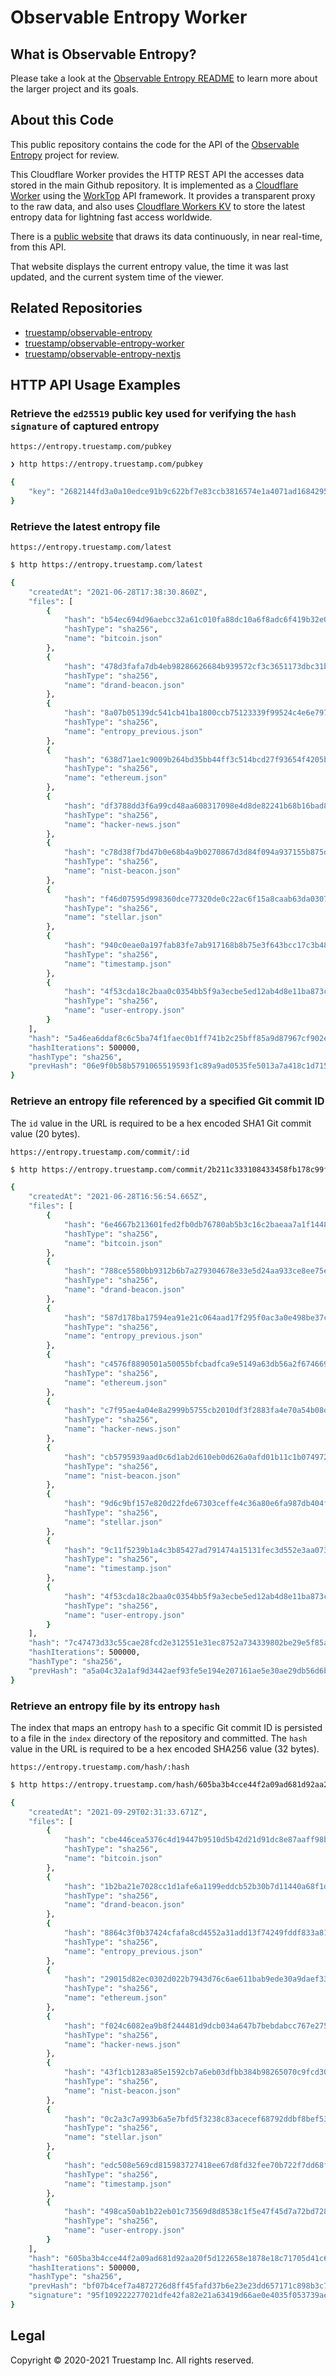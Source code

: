 # Observable Entropy Worker

## What is Observable Entropy?

Please take a look at the
[Observable Entropy README](https://github.com/truestamp/observable-entropy#readme)
to learn more about the larger project and its goals.

## About this Code

This public repository contains the code for the API of the
[Observable Entropy](https://github.com/truestamp/observable-entropy#readme)
project for review.

This Cloudflare Worker provides the HTTP REST API the accesses data stored in
the main Github repository. It is implemented as a
[Cloudflare Worker](https://workers.cloudflare.com/) using the
[WorkTop](https://github.com/lukeed/worktop) API framework. It provides a
transparent proxy to the raw data, and also uses
[Cloudflare Workers KV](https://www.cloudflare.com/products/workers-kv/) to
store the latest entropy data for lightning fast access worldwide.

There is a [public website](https://observable-entropy.truestamp.com) that draws
its data continuously, in near real-time, from this API.

That website displays the current entropy value, the time it was last updated,
and the current system time of the viewer.

## Related Repositories

- [truestamp/observable-entropy](https://github.com/truestamp/observable-entropy#readme)
- [truestamp/observable-entropy-worker](https://github.com/truestamp/observable-entropy-worker)
- [truestamp/observable-entropy-nextjs](https://github.com/truestamp/observable-entropy-nextjs)

## HTTP API Usage Examples

### Retrieve the `ed25519` public key used for verifying the `hash` `signature` of captured entropy

`https://entropy.truestamp.com/pubkey`

```sh
❯ http https://entropy.truestamp.com/pubkey

{
    "key": "2682144fd3a0a10edce91b9c622bf7e83ccb3816574e1a4071ad16842954dd26"
}
```

### Retrieve the latest entropy file

`https://entropy.truestamp.com/latest`

```sh
$ http https://entropy.truestamp.com/latest

{
    "createdAt": "2021-06-28T17:38:30.860Z",
    "files": [
        {
            "hash": "b54ec694d96aebcc32a61c010fa88dc10a6f8adc6f419b32e05db81d0378c91a",
            "hashType": "sha256",
            "name": "bitcoin.json"
        },
        {
            "hash": "478d3fafa7db4eb98286626684b939572cf3c3651173dbc31bf56be29f436c27",
            "hashType": "sha256",
            "name": "drand-beacon.json"
        },
        {
            "hash": "8a07b05139dc541cb41ba1800ccb75123339f99524c4e6e797e0c05683fd335d",
            "hashType": "sha256",
            "name": "entropy_previous.json"
        },
        {
            "hash": "638d71ae1c9009b264bd35bb44ff3c514bcd27f93654f4205b6dc867602a8085",
            "hashType": "sha256",
            "name": "ethereum.json"
        },
        {
            "hash": "df3788dd3f6a99cd48aa608317098e4d8de82241b68b16bad89a2ae5151ecbef",
            "hashType": "sha256",
            "name": "hacker-news.json"
        },
        {
            "hash": "c78d38f7bd47b0e68b4a9b0270867d3d84f094a937155b875dc47837ca271f01",
            "hashType": "sha256",
            "name": "nist-beacon.json"
        },
        {
            "hash": "f46d07595d998360dce77320de0c22ac6f15a8caab63da0307d02a0086f7a139",
            "hashType": "sha256",
            "name": "stellar.json"
        },
        {
            "hash": "940c0eae0a197fab83fe7ab917168b8b75e3f643bcc17c3b483c291430b7f60f",
            "hashType": "sha256",
            "name": "timestamp.json"
        },
        {
            "hash": "4f53cda18c2baa0c0354bb5f9a3ecbe5ed12ab4d8e11ba873c2f11161202b945",
            "hashType": "sha256",
            "name": "user-entropy.json"
        }
    ],
    "hash": "5a46ea6ddaf8c6c5ba74f1faec0b1ff741b2c25bff85a9d87967cf902eb24e1d",
    "hashIterations": 500000,
    "hashType": "sha256",
    "prevHash": "06e9f0b58b5791065519593f1c89a9ad0535fe5013a7a418c1d715f19c8baae1"
}
```

### Retrieve an entropy file referenced by a specified Git commit ID

The `id` value in the URL is required to be a hex encoded SHA1 Git commit value
(20 bytes).

`https://entropy.truestamp.com/commit/:id`

```sh
$ http https://entropy.truestamp.com/commit/2b211c333108433458fb178c99fdefa6ed44710f

{
    "createdAt": "2021-06-28T16:56:54.665Z",
    "files": [
        {
            "hash": "6e4667b213601fed2fb0db76780ab5b3c16c2baeaa7a1f1448093fd954cdbb32",
            "hashType": "sha256",
            "name": "bitcoin.json"
        },
        {
            "hash": "788ce5580bb9312b6b7a279304678e33e5d24aa933ce8ee75eba6b50c6b7f48d",
            "hashType": "sha256",
            "name": "drand-beacon.json"
        },
        {
            "hash": "587d178ba17594ea91e21c064aad17f295f0ac3a0e498be37c468c312de096ce",
            "hashType": "sha256",
            "name": "entropy_previous.json"
        },
        {
            "hash": "c4576f8890501a50055bfcbadfca9e5149a63db56a2f674669d71be801cc7750",
            "hashType": "sha256",
            "name": "ethereum.json"
        },
        {
            "hash": "c7f95ae4a04e8a2999b5755cb2010df3f2883fa4e70a54b08d25877e360844f5",
            "hashType": "sha256",
            "name": "hacker-news.json"
        },
        {
            "hash": "cb5795939aad0c6d1ab2d610eb0d626a0afd01b11c1b074972db42da3f9064a2",
            "hashType": "sha256",
            "name": "nist-beacon.json"
        },
        {
            "hash": "9d6c9bf157e820d22fde67303ceffe4c36a80e6fa987db404f2b359e309495d4",
            "hashType": "sha256",
            "name": "stellar.json"
        },
        {
            "hash": "9c11f5239b1a4c3b85427ad791474a15131fec3d552e3aa07301c6af4612220b",
            "hashType": "sha256",
            "name": "timestamp.json"
        },
        {
            "hash": "4f53cda18c2baa0c0354bb5f9a3ecbe5ed12ab4d8e11ba873c2f11161202b945",
            "hashType": "sha256",
            "name": "user-entropy.json"
        }
    ],
    "hash": "7c47473d33c55cae28fcd2e312551e31ec8752a734339802be29e5f85a02d876",
    "hashIterations": 500000,
    "hashType": "sha256",
    "prevHash": "a5a04c32a1af9d3442aef93fe5e194e207161ae5e30ae29db56d6b0c95911dcd"
}
```

### Retrieve an entropy file by its entropy `hash`

The index that maps an entropy `hash` to a specific Git commit ID is persisted
to a file in the `index` directory of the repository and committed. The `hash`
value in the URL is required to be a hex encoded SHA256 value (32 bytes).

`https://entropy.truestamp.com/hash/:hash`

```sh
$ http https://entropy.truestamp.com/hash/605ba3b4cce44f2a09ad681d92aa20f5d122658e1878e18c71705d41c658891e

{
    "createdAt": "2021-09-29T02:31:33.671Z",
    "files": [
        {
            "hash": "cbe446cea5376c4d19447b9510d5b42d21d91dc8e87aaff98b9ddfbb14ab39b1",
            "hashType": "sha256",
            "name": "bitcoin.json"
        },
        {
            "hash": "1b2ba21e7028cc1d1afe6a1199eddcb52b30b7d11440a68f1d39a44cabf3453f",
            "hashType": "sha256",
            "name": "drand-beacon.json"
        },
        {
            "hash": "8864c3f0b37424cfafa8cd4552a31add13f74249fddf833a811a2cf8c31b8692",
            "hashType": "sha256",
            "name": "entropy_previous.json"
        },
        {
            "hash": "29015d82ec0302d022b7943d76c6ae611bab9ede30a9daef338695bcf9dd55ab",
            "hashType": "sha256",
            "name": "ethereum.json"
        },
        {
            "hash": "f024c6082ea9b8f244481d9dcb034a647b7bebdabcc767e275e6f18edb000574",
            "hashType": "sha256",
            "name": "hacker-news.json"
        },
        {
            "hash": "43f1cb1283a85e1592cb7a6eb03dfbb384b98265070c9fcd30bc9774bd5c65b4",
            "hashType": "sha256",
            "name": "nist-beacon.json"
        },
        {
            "hash": "0c2a3c7a993b6a5e7bfd5f3238c83acecef68792ddbf8bef5371dd853c4f1ae8",
            "hashType": "sha256",
            "name": "stellar.json"
        },
        {
            "hash": "edc508e569cd815983727418ee67d8fd32fee70b722f7dd68f39419fa5d330aa",
            "hashType": "sha256",
            "name": "timestamp.json"
        },
        {
            "hash": "498ca50ab1b22eb01c73569d8d8538c1f5e47f45d7a72bd72803a39a3206d8aa",
            "hashType": "sha256",
            "name": "user-entropy.json"
        }
    ],
    "hash": "605ba3b4cce44f2a09ad681d92aa20f5d122658e1878e18c71705d41c658891e",
    "hashIterations": 500000,
    "hashType": "sha256",
    "prevHash": "bf07b4cef7a4872726d8ff45fafd37b6e23e23dd657171c898b3c775d43a5727",
    "signature": "95f109222277021dfe42fa82e21a63419d66ae0e4035f053739aedb45a9be1e4a937fc28ae6315455b990589b093e5e956221c6fb989aa8b161ddd0dedc2a107"
}
```

## Legal

Copyright © 2020-2021 Truestamp Inc. All rights reserved.
